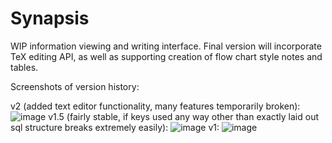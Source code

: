 # Synapsis
WIP information viewing and writing interface. Final version will incorporate TeX editing API, as well as supporting creation of flow chart style notes and tables. 

Screenshots of version history:

v2 (added text editor functionality, many features temporarily broken):
![image](https://cloud.githubusercontent.com/assets/18433116/16169588/218367ca-34e9-11e6-9f1c-e545e06fa8f4.png)
v1.5 (fairly stable, if keys used any way other than exactly laid out sql structure breaks extremely easily):
![image](https://cloud.githubusercontent.com/assets/18433116/15915487/7b1c0dc0-2d9e-11e6-9036-056657bf7ef9.png)
v1:
![image](https://cloud.githubusercontent.com/assets/18433116/15207649/4a486f68-17dc-11e6-83a6-478460995392.png)
